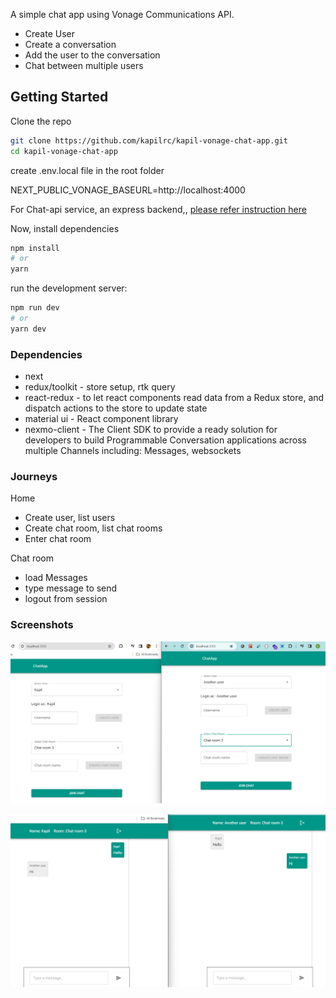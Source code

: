A simple chat app using Vonage Communications API.
- Create User
- Create a conversation
- Add the user to the conversation
- Chat between multiple users

## Getting Started

Clone the repo

```bash
git clone https://github.com/kapilrc/kapil-vonage-chat-app.git
cd kapil-vonage-chat-app
```

create .env.local file in the root folder

NEXT_PUBLIC_VONAGE_BASEURL=http://localhost:4000

For Chat-api service, an express backend,, [please refer instruction here](https://github.com/kapilrc/chat-api-service/blob/master/README.md)

Now, install dependencies

```bash
npm install
# or
yarn
```

run the development server:

```bash
npm run dev
# or
yarn dev
```

### Dependencies

- next
- redux/toolkit - store setup, rtk query
- react-redux - to let react components read data from a Redux store, and dispatch actions to the store to update state
- material ui - React component library
- nexmo-client - The Client SDK to provide a ready solution for developers to build Programmable Conversation applications across multiple Channels including: Messages, websockets

### Journeys
Home
- Create user, list users
- Create chat room, list chat rooms
- Enter chat room

Chat room
- load Messages
- type message to send
- logout from session

### Screenshots

![Create users and conversations view](https://github.com/kapilrc/kapil-vonage-chat-app/blob/master/public/home%20page.png)


![Chat room](https://github.com/kapilrc/kapil-vonage-chat-app/blob/master/public/chat%20room.png)